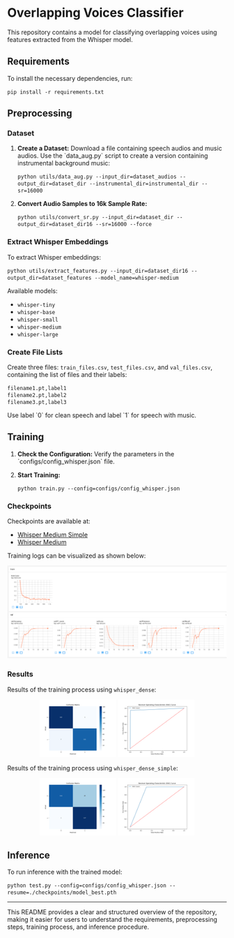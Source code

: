 
# Overlapping Voices Classifier

This repository contains a model for classifying overlapping voices using features extracted from the Whisper model.

## Requirements

To install the necessary dependencies, run:

```
pip install -r requirements.txt
```

## Preprocessing

### Dataset

1. **Create a Dataset:**
   Download a file containing speech audios and music audios. Use the \`data_aug.py\` script to create a version containing instrumental background music:

   ```
   python utils/data_aug.py --input_dir=dataset_audios --output_dir=dataset_dir --instrumental_dir=instrumental_dir --sr=16000
   ```

2. **Convert Audio Samples to 16k Sample Rate:**
   
   ```
   python utils/convert_sr.py --input_dir=dataset_dir --output_dir=dataset_dir16 --sr=16000 --force
   ```

### Extract Whisper Embeddings

To extract Whisper embeddings:

```
python utils/extract_features.py --input_dir=dataset_dir16 --output_dir=dataset_features --model_name=whisper-medium
```

Available models:

- `whisper-tiny`
- `whisper-base`
- `whisper-small`
- `whisper-medium`
- `whisper-large`

### Create File Lists

Create three files: `train_files.csv`, `test_files.csv`, and `val_files.csv`, containing the list of files and their labels:

```csv
filename1.pt,label1
filename2.pt,label2
filename3.pt,label3
```

Use label \`0\` for clean speech and label \`1\` for speech with music.

## Training

1. **Check the Configuration:**
   Verify the parameters in the \`configs/config_whisper.json\` file.

2. **Start Training:**
   
   ```
   python train.py --config=configs/config_whisper.json
   ```

### Checkpoints

Checkpoints are available at:

- [Whisper Medium Simple](gs://vai-ml/models/music_background_classifier/whisper-medium-simple.tar.bz)
- [Whisper Medium](gs://vai-ml/models/music_background_classifier/whisper-medium.tar.bz)

Training logs can be visualized as shown below:

![Training Logs](./imgs/train_logs.png)

### Results

Results of the training process using `whisper_dense`:

<p align="center">
  <img src="./imgs/whisper_dense/confusion_matrix.png" alt="Confusion Matrix" width="35%" />
  <img src="./imgs/whisper_dense/roc_curve.png" alt="ROC Curve" width="35%" />
</p>

Results of the training process using `whisper_dense_simple`:

<p align="center">
  <img src="./imgs/whisper_dense_simple/confusion_matrix.png" alt="Confusion Matrix" width="35%" />
  <img src="./imgs/whisper_dense_simple/roc_curve.png" alt="ROC Curve" width="35%" />
</p>

## Inference

To run inference with the trained model:

```
python test.py --config=configs/config_whisper.json --resume=./checkpoints/model_best.pth
```

---

This README provides a clear and structured overview of the repository, making it easier for users to understand the requirements, preprocessing steps, training process, and inference procedure.
